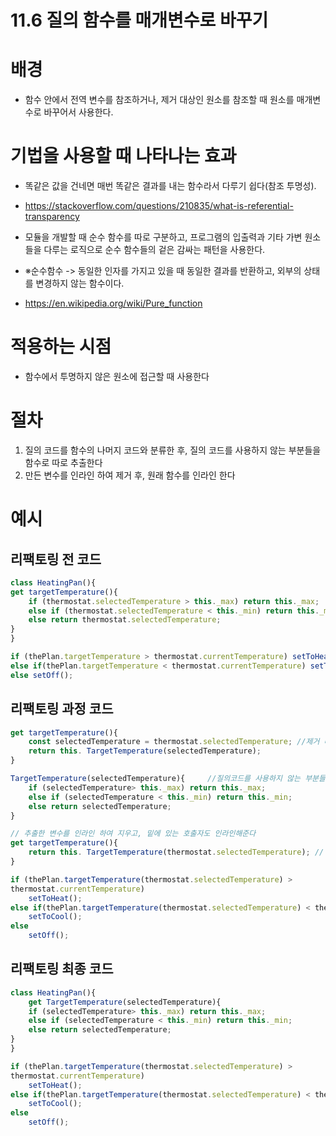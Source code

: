 # 11.6 질의 함수를 매개변수로 바꾸기

# 배경

- 함수 안에서 전역 변수를 참조하거나, 제거 대상인 원소를 참조할 때 원소를 매개변수로 바꾸어서 사용한다.

# 기법을 사용할 때 나타나는 효과

- 똑같은 값을 건네면 매번 똑같은 결과를 내는 함수라서 다루기 쉽다(참조 투명성).
- https://stackoverflow.com/questions/210835/what-is-referential-transparency

- 모듈을 개발할 때 순수 함수를 따로 구분하고, 프로그램의 입출력과 기타 가변 원소들을 다루는 로직으로 순수 함수들의
  겉은 감싸는 패턴을 사용한다.
- ※순수함수 -> 동일한 인자를 가지고 있을 때 동일한 결과를 반환하고, 외부의 상태를 변경하지 않는 함수이다.
- https://en.wikipedia.org/wiki/Pure_function

# 적용하는 시점

- 함수에서 투명하지 않은 원소에 접근할 때 사용한다

# 절차

1. 질의 코드를 함수의 나머지 코드와 분류한 후, 질의 코드를 사용하지 않는 부분들을 함수로 따로 추출한다
2. 만든 변수를 인라인 하여 제거 후, 원래 함수를 인라인 한다

# 예시

## 리팩토링 전 코드

```js
class HeatingPan(){
get targetTemperature(){
    if (thermostat.selectedTemperature > this._max) return this._max;
    else if (thermostat.selectedTemperature < this._min) return this._min;
    else return thermostat.selectedTemperature;
}
}

if (thePlan.targetTemperature > thermostat.currentTemperature) setToHeat();
else if(thePlan.targetTemperature < thermostat.currentTemperature) setToCool();
else setOff();

```

## 리팩토링 과정 코드

```js
get targetTemperature(){
    const selectedTemperature = thermostat.selectedTemperature; //제거 대상인 원소를 변수로 지정해줌
    return this. TargetTemperature(selectedTemperature);
}

TargetTemperature(selectedTemperature){     //질의코드를 사용하지 않는 부분들은 따로 분리해서 함수로 만들어줌
    if (selectedTemperature> this._max) return this._max;
    else if (selectedTemperature < this._min) return this._min;
    else return selectedTemperature;
}
```

```js
// 추출한 변수를 인라인 하여 지우고, 밑에 있는 호출자도 인라인해준다
get targetTemperature(){
    return this. TargetTemperature(thermostat.selectedTemperature); // 이 부분에 분리한 부분들을 TargetTemperature(selectedTemperature) 안에 있는 부분들을 다시 채워준다
}

if (thePlan.targetTemperature(thermostat.selectedTemperature) >
thermostat.currentTemperature)
    setToHeat();
else if(thePlan.targetTemperature(thermostat.selectedTemperature) < thermostat.currentTemperature)
    setToCool();
else
    setOff();

```

## 리팩토링 최종 코드

```js
class HeatingPan(){
    get TargetTemperature(selectedTemperature){
    if (selectedTemperature> this._max) return this._max;
    else if (selectedTemperature < this._min) return this._min;
    else return selectedTemperature;
}
}

if (thePlan.targetTemperature(thermostat.selectedTemperature) >
thermostat.currentTemperature)
    setToHeat();
else if(thePlan.targetTemperature(thermostat.selectedTemperature) < thermostat.currentTemperature)
    setToCool();
else
    setOff();
```
